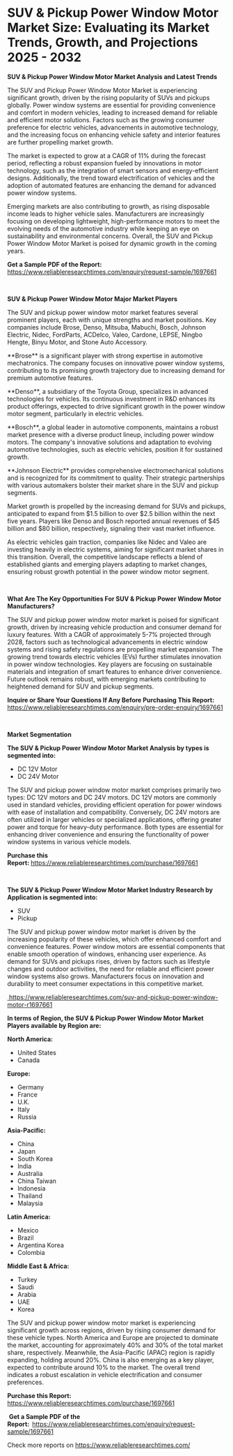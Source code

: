 <p><h1>SUV & Pickup Power Window Motor Market Size: Evaluating its Market Trends, Growth, and Projections 2025 - 2032</h1></p><p><strong>SUV & Pickup Power Window Motor Market Analysis and Latest Trends</strong></p>
<p><p>The SUV and Pickup Power Window Motor Market is experiencing significant growth, driven by the rising popularity of SUVs and pickups globally. Power window systems are essential for providing convenience and comfort in modern vehicles, leading to increased demand for reliable and efficient motor solutions. Factors such as the growing consumer preference for electric vehicles, advancements in automotive technology, and the increasing focus on enhancing vehicle safety and interior features are further propelling market growth.</p><p>The market is expected to grow at a CAGR of 11% during the forecast period, reflecting a robust expansion fueled by innovations in motor technology, such as the integration of smart sensors and energy-efficient designs. Additionally, the trend toward electrification of vehicles and the adoption of automated features are enhancing the demand for advanced power window systems.</p><p>Emerging markets are also contributing to growth, as rising disposable income leads to higher vehicle sales. Manufacturers are increasingly focusing on developing lightweight, high-performance motors to meet the evolving needs of the automotive industry while keeping an eye on sustainability and environmental concerns. Overall, the SUV and Pickup Power Window Motor Market is poised for dynamic growth in the coming years.</p></p>
<p><strong>Get a Sample PDF of the Report:&nbsp;</strong> <a href="https://www.reliableresearchtimes.com/enquiry/request-sample/1697661?utm_campaign=2891&utm_medium=2&utm_source=Github&utm_content=ia&utm_term=24032025&utm_id=suv-pickup-power-window-motor">https://www.reliableresearchtimes.com/enquiry/request-sample/1697661</a></p>
<p>&nbsp;</p>
<p><strong>SUV & Pickup Power Window Motor Major Market Players</strong></p>
<p><p>The SUV and pickup power window motor market features several prominent players, each with unique strengths and market positions. Key companies include Brose, Denso, Mitsuba, Mabuchi, Bosch, Johnson Electric, Nidec, FordParts, ACDelco, Valeo, Cardone, LEPSE, Ningbo Hengte, Binyu Motor, and Stone Auto Accessory.</p><p>**Brose** is a significant player with strong expertise in automotive mechatronics. The company focuses on innovative power window systems, contributing to its promising growth trajectory due to increasing demand for premium automotive features.</p><p>**Denso**, a subsidiary of the Toyota Group, specializes in advanced technologies for vehicles. Its continuous investment in R&D enhances its product offerings, expected to drive significant growth in the power window motor segment, particularly in electric vehicles.</p><p>**Bosch**, a global leader in automotive components, maintains a robust market presence with a diverse product lineup, including power window motors. The company's innovative solutions and adaptation to evolving automotive technologies, such as electric vehicles, position it for sustained growth.</p><p>**Johnson Electric** provides comprehensive electromechanical solutions and is recognized for its commitment to quality. Their strategic partnerships with various automakers bolster their market share in the SUV and pickup segments.</p><p>Market growth is propelled by the increasing demand for SUVs and pickups, anticipated to expand from $1.5 billion to over $2.5 billion within the next five years. Players like Denso and Bosch reported annual revenues of $45 billion and $80 billion, respectively, signaling their vast market influence.</p><p>As electric vehicles gain traction, companies like Nidec and Valeo are investing heavily in electric systems, aiming for significant market shares in this transition. Overall, the competitive landscape reflects a blend of established giants and emerging players adapting to market changes, ensuring robust growth potential in the power window motor segment.</p></p>
<p>&nbsp;</p>
<p><strong>What Are The Key Opportunities For SUV & Pickup Power Window Motor Manufacturers?</strong></p>
<p><p>The SUV and pickup power window motor market is poised for significant growth, driven by increasing vehicle production and consumer demand for luxury features. With a CAGR of approximately 5-7% projected through 2028, factors such as technological advancements in electric window systems and rising safety regulations are propelling market expansion. The growing trend towards electric vehicles (EVs) further stimulates innovation in power window technologies. Key players are focusing on sustainable materials and integration of smart features to enhance driver convenience. Future outlook remains robust, with emerging markets contributing to heightened demand for SUV and pickup segments.</p></p>
<p><strong>Inquire or Share Your Questions If Any Before Purchasing This Report:</strong> <a href="https://www.reliableresearchtimes.com/enquiry/pre-order-enquiry/1697661?utm_campaign=2891&utm_medium=2&utm_source=Github&utm_content=ia&utm_term=24032025&utm_id=suv-pickup-power-window-motor">https://www.reliableresearchtimes.com/enquiry/pre-order-enquiry/1697661</a></p>
<p>&nbsp;</p>
<p><strong>Market Segmentation</strong></p>
<p><strong>The SUV & Pickup Power Window Motor Market Analysis by types is segmented into:</strong></p>
<p><ul><li>DC 12V Motor</li><li>DC 24V Motor</li></ul></p>
<p><p>The SUV and pickup power window motor market comprises primarily two types: DC 12V motors and DC 24V motors. DC 12V motors are commonly used in standard vehicles, providing efficient operation for power windows with ease of installation and compatibility. Conversely, DC 24V motors are often utilized in larger vehicles or specialized applications, offering greater power and torque for heavy-duty performance. Both types are essential for enhancing driver convenience and ensuring the functionality of power window systems in various vehicle models.</p></p>
<p><strong>Purchase this Report:&nbsp;</strong><a href="https://www.reliableresearchtimes.com/purchase/1697661?utm_campaign=2891&utm_medium=2&utm_source=Github&utm_content=ia&utm_term=24032025&utm_id=suv-pickup-power-window-motor">https://www.reliableresearchtimes.com/purchase/1697661</a></p>
<p>&nbsp;</p>
<p><strong>The SUV & Pickup Power Window Motor Market Industry Research by Application is segmented into:</strong></p>
<p><ul><li>SUV</li><li>Pickup</li></ul></p>
<p><p>The SUV and pickup power window motor market is driven by the increasing popularity of these vehicles, which offer enhanced comfort and convenience features. Power window motors are essential components that enable smooth operation of windows, enhancing user experience. As demand for SUVs and pickups rises, driven by factors such as lifestyle changes and outdoor activities, the need for reliable and efficient power window systems also grows. Manufacturers focus on innovation and durability to meet consumer expectations in this competitive market.</p></p>
<p><a href="https://www.reliableresearchtimes.com/suv-and-pickup-power-window-motor-r1697661?utm_campaign=2891&utm_medium=2&utm_source=Github&utm_content=ia&utm_term=24032025&utm_id=suv-pickup-power-window-motor">&nbsp;https://www.reliableresearchtimes.com/suv-and-pickup-power-window-motor-r1697661</a></p>
<p><strong>In terms of Region, the SUV & Pickup Power Window Motor Market Players available by Region are:</strong></p>
<p>
    <p> <strong> North America: </strong>
        <ul>
            <li>United States</li>
            <li>Canada</li>
        </ul>
        </p> 
    <p> <strong> Europe: </strong>
        <ul>
            <li>Germany</li>
            <li>France</li>
            <li>U.K.</li>
            <li>Italy</li>
            <li>Russia</li>
        </ul>
        </p> 
    <p> <strong> Asia-Pacific: </strong>
        <ul>
            <li>China</li>
            <li>Japan</li>
            <li>South Korea</li>
            <li>India</li>
            <li>Australia</li>
            <li>China Taiwan</li>
            <li>Indonesia</li>
            <li>Thailand</li>
            <li>Malaysia</li>
        </ul>
        </p> 
    <p> <strong> Latin America: </strong>
        <ul>
            <li>Mexico</li>
            <li>Brazil</li>
            <li>Argentina Korea</li>
            <li>Colombia</li>
        </ul>
        </p> 
    <p> <strong> Middle East & Africa: </strong>
        <ul>
            <li>Turkey</li>
            <li>Saudi</li>
            <li>Arabia</li>
            <li>UAE</li>
            <li>Korea</li>
        </ul>
    </p>
    </p>
<p><p>The SUV and pickup power window motor market is experiencing significant growth across regions, driven by rising consumer demand for these vehicle types. North America and Europe are projected to dominate the market, accounting for approximately 40% and 30% of the total market share, respectively. Meanwhile, the Asia-Pacific (APAC) region is rapidly expanding, holding around 20%. China is also emerging as a key player, expected to contribute around 10% to the market. The overall trend indicates a robust escalation in vehicle electrification and consumer preferences.</p></p>
<p><strong>Purchase this Report: </strong><a href="https://www.reliableresearchtimes.com/purchase/1697661?utm_campaign=2891&utm_medium=2&utm_source=Github&utm_content=ia&utm_term=24032025&utm_id=suv-pickup-power-window-motor">https://www.reliableresearchtimes.com/purchase/1697661</a></p>
<p>&nbsp;<strong>Get a Sample PDF of the Report:&nbsp;&nbsp;</strong><a href="https://www.reliableresearchtimes.com/enquiry/request-sample/1697661?utm_campaign=2891&utm_medium=2&utm_source=Github&utm_content=ia&utm_term=24032025&utm_id=suv-pickup-power-window-motor">https://www.reliableresearchtimes.com/enquiry/request-sample/1697661</a></p>
<p><strong></strong></p>
<p>Check more reports on <a href="https://www.reliableresearchtimes.com/?utm_campaign=2891&utm_medium=2&utm_source=Github&utm_content=ia&utm_term=24032025&utm_id=suv-pickup-power-window-motor">https://www.reliableresearchtimes.com/</a></p>